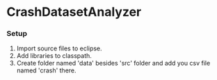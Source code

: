 # CrashDatasetAnalyzer

### Setup
1. Import source files to eclipse.
2. Add libraries to classpath.
3. Create folder named 'data' besides 'src' folder and add you csv file named 'crash' there. 
